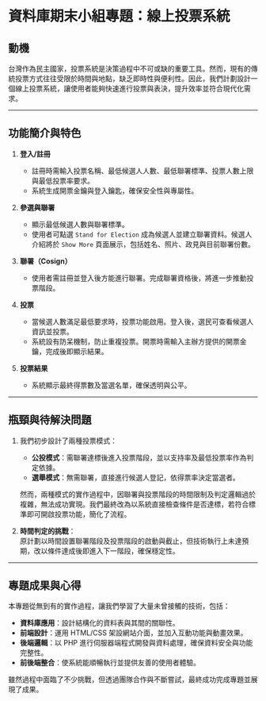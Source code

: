 # 資料庫期末小組專題：線上投票系統  

## 動機  
台灣作為民主國家，投票系統是決策過程中不可或缺的重要工具。然而，現有的傳統投票方式往往受限於時間與地點，缺乏即時性與便利性。因此，我們計劃設計一個線上投票系統，讓使用者能夠快速進行投票與表決，提升效率並符合現代化需求。

---

## 功能簡介與特色  

1. **登入/註冊**  
   - 註冊時需輸入投票名稱、最低候選人人數、最低聯署標準、投票人數上限與最低投票率要求。  
   - 系統生成開票金鑰與登入鑰匙，確保安全性與專屬性。

2. **參選與聯署**  
   - 顯示最低候選人數與聯署標準。
   - 使用者可點選 `Stand for Election` 成為候選人並建立聯署資料。候選人介紹將於 `Show More` 頁面展示，包括姓名、照片、政見與目前聯署份數。  

3. **聯署（Cosign）**  
   - 使用者需註冊並登入後方能進行聯署。完成聯署資格後，將進一步推動投票階段。

4. **投票**  
   - 當候選人數滿足最低要求時，投票功能啟用。登入後，選民可查看候選人資訊並投票。  
   - 系統設有防呆機制，防止重複投票。開票時需輸入主辦方提供的開票金鑰，完成後即顯示結果。

5. **投票結果**  
   - 系統顯示最終得票數及當選名單，確保透明與公平。

---

## 瓶頸與待解決問題  

1. 我們初步設計了兩種投票模式：  
   - **公投模式**：需聯署達標後進入投票階段，並以支持率及最低投票率作為判定依據。  
   - **選舉模式**：無需聯署，直接進行候選人登記，依得票率決定當選者。  

   然而，兩種模式的實作過程中，因聯署與投票階段的時間限制及判定邏輯過於複雜，無法成功實現。我們最終改為以系統直接檢查條件是否達標，若符合標準即可開啟投票功能，簡化了流程。

2. **時間判定的挑戰**：  
   原計劃以時間設置聯署階段及投票階段的啟動與截止，但技術執行上未達預期，改以條件達成後即進入下一階段，確保穩定性。

---

## 專題成果與心得  

本專題從無到有的實作過程，讓我們學習了大量未曾接觸的技術，包括：  
- **資料庫應用**：設計結構化的資料表與其間的關聯性。  
- **前端設計**：運用 HTML/CSS 架設網站介面，並加入互動功能與動畫效果。  
- **後端邏輯**：以 PHP 進行伺服器端程式開發與資料處理，確保資料安全與功能完整性。  
- **前後端整合**：使系統能順暢執行並提供友善的使用者體驗。  

雖然過程中面臨了不少挑戰，但透過團隊合作與不斷嘗試，最終成功完成專題並展現了成果。
